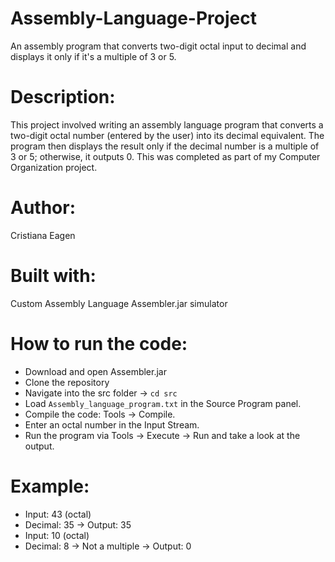 # Assembly-Language-Project
An assembly program that converts two-digit octal input to decimal and displays it only if it's a multiple of 3 or 5.

# Description:
This project involved writing an assembly language program that converts a two-digit octal number (entered by the user) into its decimal equivalent. The program then displays the result only if the decimal number is a multiple of 3 or 5; otherwise, it outputs 0. This was completed as part of my Computer Organization project. 

# Author:
Cristiana Eagen

# Built with:
Custom Assembly Language
Assembler.jar simulator

# How to run the code:
- Download and open Assembler.jar
- Clone the repository
- Navigate into the src folder → `cd src`
- Load `Assembly_language_program.txt` in the Source Program panel.
- Compile the code: Tools → Compile.
- Enter an octal number in the Input Stream.
- Run the program via Tools → Execute → Run and take a look at the output.

# Example:
- Input: 43 (octal)
- Decimal: 35 → Output: 35
- Input: 10 (octal)
- Decimal: 8 → Not a multiple → Output: 0
